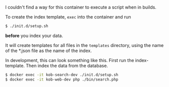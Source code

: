 I couldn't find a way for this container to execute a script when in builds.

To create the index template, `exec` into the container and run
```sh
$ ./init.d/setup.sh
```
**before** you index your data.

It will create templates for all files in the `templates` directory, using the name of the *.json file as the name of the index.


In development, this can look something like this. First run the index-template. Then index the data from the database.

```sh
$ docker exec -it kob-search-dev ./init.d/setup.sh
$ docker exec -it kob-web-dev php ./bin/search.php
```